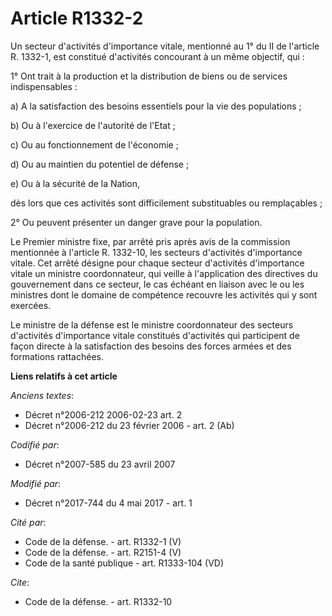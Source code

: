 # Article R1332-2

Un secteur d'activités d'importance vitale, mentionné au 1° du II de l'article R. 1332-1, est constitué d'activités
concourant à un même objectif, qui :

1° Ont trait à la production et la distribution de biens ou de services indispensables :

a) A la satisfaction des besoins essentiels pour la vie des populations ;

b) Ou à l'exercice de l'autorité de l'Etat ;

c) Ou au fonctionnement de l'économie ;

d) Ou au maintien du potentiel de défense ;

e) Ou à la sécurité de la Nation,

dès lors que ces activités sont difficilement substituables ou remplaçables ;

2° Ou peuvent présenter un danger grave pour la population.

Le Premier ministre fixe, par arrêté pris après avis de la commission mentionnée à l'article R. 1332-10, les secteurs
d'activités d'importance vitale. Cet arrêté désigne pour chaque secteur d'activités d'importance vitale un ministre
coordonnateur, qui veille à l'application des directives du gouvernement dans ce secteur, le cas échéant en liaison avec le
ou les ministres dont le domaine de compétence recouvre les activités qui y sont exercées.

Le ministre de la défense est le ministre coordonnateur des secteurs d'activités d'importance vitale constitués d'activités
qui participent de façon directe à la satisfaction des besoins des forces armées et des formations rattachées.

**Liens relatifs à cet article**

_Anciens textes_:

  - Décret n°2006-212 2006-02-23 art. 2
  - Décret n°2006-212 du 23 février 2006 - art. 2 (Ab)

_Codifié par_:

  - Décret n°2007-585 du 23 avril 2007

_Modifié par_:

  - Décret n°2017-744 du 4 mai 2017 - art. 1

_Cité par_:

  - Code de la défense. - art. R1332-1 (V)
  - Code de la défense. - art. R2151-4 (V)
  - Code de la santé publique - art. R1333-104 (VD)

_Cite_:

  - Code de la défense. - art. R1332-10
